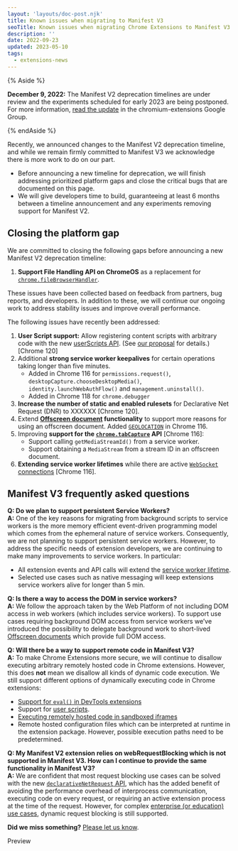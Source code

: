 ```yaml
---
layout: 'layouts/doc-post.njk'
title: Known issues when migrating to Manifest V3
seoTitle: Known issues when migrating Chrome Extensions to Manifest V3
description: ''
date: 2022-09-23
updated: 2023-05-10
tags:
  - extensions-news
---
```


{% Aside %}

**December 9, 2022:** The Manifest V2 deprecation timelines are under review and the experiments scheduled for early 2023 are being postponed. For more information, [read the update](https://groups.google.com/u/1/a/chromium.org/g/chromium-extensions/c/zQ77HkGmK9E) in the chromium-extensions Google Group.

{% endAside %}

Recently, we announced changes to the Manifest V2 deprecation timeline, and while we remain firmly committed to Manifest V3 we acknowledge there is more work to do on our part.

*   Before announcing a new timeline for deprecation, we will finish addressing prioritized platform gaps and close the critical bugs that are documented on this page.
*   We will give developers time to build, guaranteeing at least 6 months between a timeline announcement and any experiments removing support for Manifest V2.

## Closing the platform gap

We are committed to closing the following gaps before announcing a new Manifest V2 deprecation timeline:

1. **Support File Handling API on ChromeOS** as a replacement for [`chrome.fileBrowserHandler`](/docs/extensions/reference/fileBrowserHandler/).

These issues have been collected based on feedback from partners, bug reports, and developers. In addition to these, we will continue our ongoing work to address stability issues and improve overall performance. 

The following issues have recently been addressed:

1. **User Script support:** Allow registering content scripts with arbitrary code with the new [userScripts API](/docs/extensions/reference/userscripts/). (See [our proposal](https://github.com/w3c/webextensions/blob/main/proposals/user-scripts-api.md) for details.) [Chrome 120]
1. Additional **strong service worker keepalives** for certain operations taking longer than five minutes.
    * Added in Chrome 116 for `permissions.request()`, `desktopCapture.chooseDesktopMedia()`, `identity.launchWebAuthFlow()` and `management.uninstall()`.
    * Added in Chrome 118 for `chrome.debugger`
1. **Increase the number of static and enabled rulesets** for Declarative Net Request (DNR) to XXXXXX  [Chrome 120].
1. Extend **[Offscreen document](/docs/extensions/reference/offscreen/) functionality** to support more reasons for using an offscreen document. Added [`GEOLOCATION`](/docs/extensions/mv3/geolocation/) in Chrome 116.
1. Improving **support for the [`chrome.tabCapture`](/docs/extensions/reference/tabCapture/) API** [Chrome 116]:
    * Support calling `getMediaStreamId()` from a service worker.
    * Support obtaining a `MediaStream` from a stream ID in an offscreen document.
1. **Extending service worker lifetimes** while there are active [`WebSocket` connections](/docs/extensions/mv3/tut_websockets/) [Chrome 116].

## Manifest V3 frequently asked questions 

**Q: Do we plan to support persistent Service Workers?**\
**A:** One of the key reasons for migrating from background scripts to service workers is the more memory efficient event-driven programming model which comes from the ephemeral nature of service workers. Consequently, we are not planning to support persistent service workers. However, to address the specific needs of extension developers, we are continuing to make many improvements to service workers. In particular:

* All extension events and API calls will extend the [service worker lifetime](/docs/extensions/mv3/service_workers/service-worker-lifecycle/). 
* Selected use cases such as native messaging will keep extensions service workers alive for longer than 5 min. 

**Q: Is there a way to access the DOM in service workers?**\
**A:** We follow the approach taken by the Web Platform of not including DOM access in web workers (which includes service workers). To support use cases requiring background DOM access from service workers we’ve introduced the possibility to delegate background work to short-lived [Offscreen documents](/docs/extensions/reference/offscreen/) which provide full DOM access.

**Q: Will there be a way to support remote code in Manifest V3?**\
**A:** To make Chrome Extensions more secure, we will continue to disallow executing arbitrary remotely hosted code in Chrome extensions. However, this does **not** mean we disallow all kinds of dynamic code execution. We still support different options of dynamically executing code in Chrome extensions:

* [Support for `eval()` in DevTools extensions](/docs/extensions/reference/devtools_inspectedWindow/#method-eval) 
* Support for [user scripts](https://github.com/w3c/webextensions/blob/main/proposals/user-scripts-api.md).
* [Executing remotely hosted code in sandboxed iframes](/docs/extensions/mv3/sandboxingEval/) 
* Remote hosted configuration files which can be interpreted at runtime in the extension package. However, possible execution paths need to be predetermined. 

**Q: My Manifest V2 extension relies on webRequestBlocking which is not supported in Manifest V3. How can I continue to provide the same functionality in Manifest V3?**\
**A:** We are confident that most request blocking use cases can be solved with the new [`declarativeNetRequest` API](/docs/extensions/reference/declarativeNetRequest/), which has the added benefit of avoiding the performance overhead of interprocess communication, executing code on every request, or requiring an active extension process at the time of the request. However, for complex [enterprise (or education) use cases](https://support.google.com/chrome/a/answer/9296680?hl=en), dynamic request blocking is still supported.

**Did we miss something?** [Please let us know](https://groups.google.com/a/chromium.org/g/chromium-extensions).




Preview


